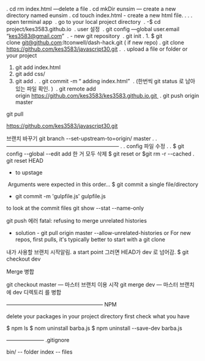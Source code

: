 .	cd rm index.html —delete a file
.	cd mkDir eunsim — create a new directory named eunsim
.	cd touch index.html - create a new html file.
.
.
.	open terminal app 
.	go to your local project directory 
.	-$ cd project/kes3583.github.io 
.	user 설정 
.	git config —global user.email “kes3583@gmail.com” 
.	- new git repository 
.	git init
.		1.	$ git clone git@github.com:ltconwell/dash-hack.git ( if new repo)
.	git clone https://github.com/kes3583/javascript30.git
. 
.	upload a file or folder or your project 
1.	git add index.html 
2.	git add css/ 
3.	git add . 
.	git commit -m “ adding index.html” 
.	(한번씩 git status 로 남아있는 파일 확인. ) 
.	git remote add origin https://github.com/kes3583/kes3583.github.io.git 
.	git push origin master

git pull

https://github.com/kes3583/javascript30.git

브랜치 바꾸기
git branch --set-upstream-to=origin/ master
.
.	—————————————————————
.
.	config 파일 수정
.
.	$ git config --global --edit
add 한 거 모두 삭제 $ git reset or $git rm -r --cached .
git reset HEAD
- to upstage

 Arguments were expected in this order...
$ git commit a single file/directory
- git commit -m 'gulpfile.js' gulpfile.js

to look at the commit files
git show --stat --name-only

git push 에러
fatal: refusing to merge unrelated histories
* solution - git pull origin master --allow-unrelated-histories
or For new repos, first pulls, it's typically better to start with a git clone

내가 사용할 브랜치 시작알림. a start point
그러면 HEAD가 dev 로 넘어감.
$ git checkout dev

Merge 병합

git checkout master — 마스터 브랜치 이용 시작
git merge dev  — 마스터 브랜치에 dev 디렉토리 를 병합

——————————————————
NPM

delete your packages in your project directory
first check what you have

$ npm ls
$ nom uninstall barba.js
$ npm uninstall --save-dev barba.js

———————
.gitignore

bin/ -- folder
index -- files


 
